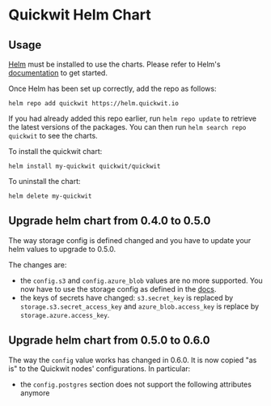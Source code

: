 # Quickwit Helm Chart

## Usage

[Helm](https://helm.sh) must be installed to use the charts. Please refer to
Helm's [documentation](https://helm.sh/docs) to get started.

Once Helm has been set up correctly, add the repo as follows:

    helm repo add quickwit https://helm.quickwit.io

If you had already added this repo earlier, run `helm repo update` to retrieve
the latest versions of the packages. You can then run `helm search repo
quickwit` to see the charts.

To install the quickwit chart:

    helm install my-quickwit quickwit/quickwit

To uninstall the chart:

    helm delete my-quickwit

## Upgrade helm chart from 0.4.0 to 0.5.0

The way storage config is defined changed and you have to update your helm values to upgrade to 0.5.0.

The changes are:
- the `config.s3` and `config.azure_blob` values are no more supported. You now have to use the storage config as defined in the [docs](https://quickwit.io/docs/configuration/storage-config).
- the keys of secrets have changed: `s3.secret_key` is replaced by `storage.s3.secret_access_key` and `azure_blob.access_key` is replace by `storage.azure.access_key`.

## Upgrade helm chart from 0.5.0 to 0.6.0

The way the `config` value works has changed in 0.6.0. It is now copied "as is"
to the Quickwit nodes' configurations. In particular:

- the `config.postgres` section does not support the following attributes
  anymore
